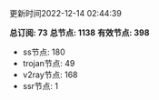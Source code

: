更新时间2022-12-14 02:44:39

**总订阅: 73**
**总节点: 1138**
**有效节点: 398**
- ss节点: 180
- trojan节点: 49
- v2ray节点: 168
- ssr节点: 1
